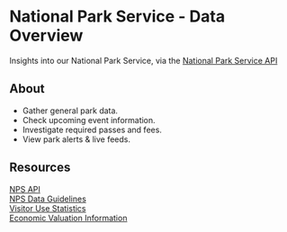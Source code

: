 # National Park Service - Data Overview 
Insights into our National Park Service, via the [National Park Service API](https://www.nps.gov/subjects/developer/index.htm)

## About
- Gather general park data.
- Check upcoming event information.
- Investigate required passes and fees.
- View park alerts & live feeds. 

## Resources
[NPS API](https://www.nps.gov/subjects/developer/guides.htm)   
[NPS Data Guidelines](https://www.nps.gov/aboutus/disclaimer.htm)   
[Visitor Use Statistics](https://www.nps.gov/subjects/socialscience/nps-visitor-use-statistics-definitions.htm)   
[Economic Valuation Information](https://www.nps.gov/subjects/socialscience/economic-valuation.htm)    
